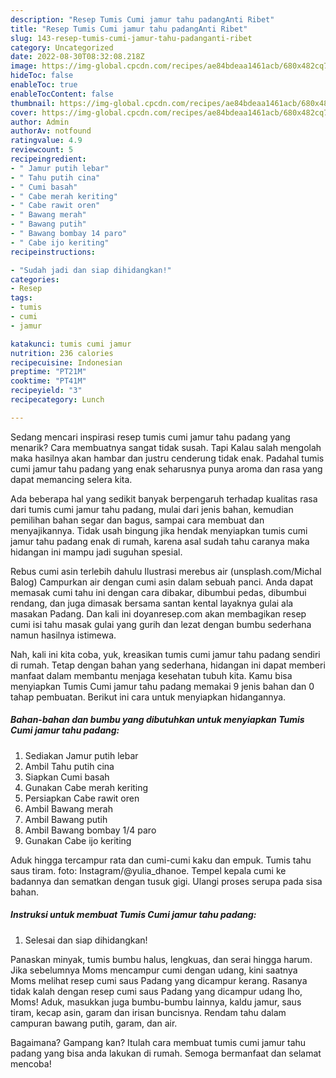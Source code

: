 ```yaml
---
description: "Resep Tumis Cumi jamur tahu padangAnti Ribet"
title: "Resep Tumis Cumi jamur tahu padangAnti Ribet"
slug: 143-resep-tumis-cumi-jamur-tahu-padanganti-ribet
category: Uncategorized
date: 2022-08-30T08:32:08.218Z
image: https://img-global.cpcdn.com/recipes/ae84bdeaa1461acb/680x482cq70/tumis-cumi-jamur-tahu-padang-foto-resep-utama.jpg
hideToc: false
enableToc: true
enableTocContent: false
thumbnail: https://img-global.cpcdn.com/recipes/ae84bdeaa1461acb/680x482cq70/tumis-cumi-jamur-tahu-padang-foto-resep-utama.jpg
cover: https://img-global.cpcdn.com/recipes/ae84bdeaa1461acb/680x482cq70/tumis-cumi-jamur-tahu-padang-foto-resep-utama.jpg
author: Admin
authorAv: notfound
ratingvalue: 4.9
reviewcount: 5
recipeingredient:
- " Jamur putih lebar"
- " Tahu putih cina"
- " Cumi basah"
- " Cabe merah keriting"
- " Cabe rawit oren"
- " Bawang merah"
- " Bawang putih"
- " Bawang bombay 14 paro"
- " Cabe ijo keriting"
recipeinstructions:

- "Sudah jadi dan siap dihidangkan!"
categories:
- Resep
tags:
- tumis
- cumi
- jamur

katakunci: tumis cumi jamur 
nutrition: 236 calories
recipecuisine: Indonesian
preptime: "PT21M"
cooktime: "PT41M"
recipeyield: "3"
recipecategory: Lunch

---
```



Sedang mencari inspirasi resep tumis cumi jamur tahu padang yang menarik? Cara membuatnya sangat tidak susah. Tapi Kalau salah mengolah maka hasilnya akan hambar dan justru cenderung tidak enak. Padahal tumis cumi jamur tahu padang yang enak seharusnya punya aroma dan rasa yang dapat memancing selera kita.


Ada beberapa hal yang sedikit banyak berpengaruh terhadap kualitas rasa dari tumis cumi jamur tahu padang, mulai dari jenis bahan, kemudian pemilihan bahan segar dan bagus, sampai cara membuat dan menyajikannya. Tidak usah bingung jika hendak menyiapkan tumis cumi jamur tahu padang enak di rumah, karena asal sudah tahu caranya maka hidangan ini mampu jadi suguhan spesial.

Rebus cumi asin terlebih dahulu Ilustrasi merebus air (unsplash.com/Michal Balog) Campurkan air dengan cumi asin dalam sebuah panci. Anda dapat memasak cumi tahu ini dengan cara dibakar, dibumbui pedas, dibumbui rendang, dan juga dimasak bersama santan kental layaknya gulai ala masakan Padang. Dan kali ini doyanresep.com akan membagikan resep cumi isi tahu masak gulai yang gurih dan lezat dengan bumbu sederhana namun hasilnya istimewa.


Nah, kali ini kita coba, yuk, kreasikan tumis cumi jamur tahu padang sendiri di rumah. Tetap dengan bahan yang sederhana, hidangan ini dapat memberi manfaat dalam membantu menjaga kesehatan tubuh kita. Kamu bisa menyiapkan Tumis Cumi jamur tahu padang memakai 9 jenis bahan dan 0 tahap pembuatan. Berikut ini cara untuk menyiapkan hidangannya.

<!--inarticleads1-->

##### Bahan-bahan dan bumbu yang dibutuhkan untuk menyiapkan Tumis Cumi jamur tahu padang:

1. Sediakan  Jamur putih lebar
1. Ambil  Tahu putih cina
1. Siapkan  Cumi basah
1. Gunakan  Cabe merah keriting
1. Persiapkan  Cabe rawit oren
1. Ambil  Bawang merah
1. Ambil  Bawang putih
1. Ambil  Bawang bombay 1/4 paro
1. Gunakan  Cabe ijo keriting


Aduk hingga tercampur rata dan cumi-cumi kaku dan empuk. Tumis tahu saus tiram. foto: Instagram/@yulia_dhanoe. Tempel kepala cumi ke badannya dan sematkan dengan tusuk gigi. Ulangi proses serupa pada sisa bahan. 

<!--inarticleads2-->

##### Instruksi untuk membuat Tumis Cumi jamur tahu padang:


1. Selesai dan siap dihidangkan!

Panaskan minyak, tumis bumbu halus, lengkuas, dan serai hingga harum. Jika sebelumnya Moms mencampur cumi dengan udang, kini saatnya Moms melihat resep cumi saus Padang yang dicampur kerang. Rasanya tidak kalah dengan resep cumi saus Padang yang dicampur udang lho, Moms! Aduk, masukkan juga bumbu-bumbu lainnya, kaldu jamur, saus tiram, kecap asin, garam dan irisan buncisnya. Rendam tahu dalam campuran bawang putih, garam, dan air. 

Bagaimana? Gampang kan? Itulah cara membuat tumis cumi jamur tahu padang yang bisa anda lakukan di rumah. Semoga bermanfaat dan selamat mencoba!

